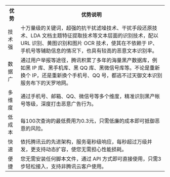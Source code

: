 <table>
<tr>
<th width = "8%">优势</th>
<th>优势说明</th>
</tr>
<tr>
<td>技术强</td>
<td>十万量级的关键词，超强的抗干扰滤噪技术、干扰手段还原技术、LDA 文档主题特征提取技术等文本层面的识别技术，配以 URL 识别、黄图识别和图片 OCR 技术，使其在不依赖于 IP、手机号等辅助信息的情况下，也具有较高的恶意文本识别率。</td>
</tr>
<tr>
<td>数据广</td>
<td>通过用户举报等途径，腾讯积累了多年的海量黑产数据库，例如黑 IP 库、黑手机库、黑 QQ 库、黑微信号库等。不论是重新换个 IP，还是重新换个手机号、QQ 号，都逃不过天御文本识别服务布下的天罗地网。</td>
</tr>
<tr>
<td>多维度</td>
<td>通过手机号、邮箱、QQ、微信号等多个维度，精准识别黑产帐号等级，深度打击恶意广告行为。</td>
</tr>
<tr>
<td>低成本</td>
<td>每100次查询的最低费用为0.3元，只需低廉的成本即可抵御恶意的风险。</td>
</tr>
<tr>
<td>快速</td>
<td>依托腾讯云的先进架构，服务毫秒级响应，每秒超过万级并发，更支持动态扩容，使您无需担心性能损耗。</td>
</tr>
<tr>
<td>便捷</td>
<td>您无需安装任何脚本文件，通过 API 方式即可直接使用，只需3步轻松接入，支持非腾讯云客户使用。</td>
</tr>
</table>
